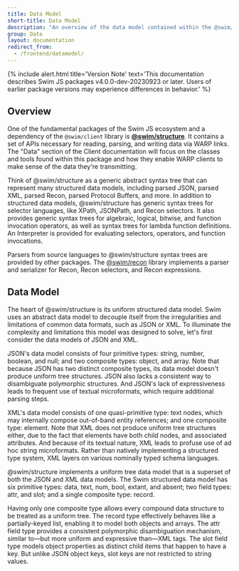 ```yaml
---
title: Data Model
short-title: Data Model
description: "An overview of the data model contained within the @swim/structure library and why it is used for representing WARP messages."
group: Data
layout: documentation
redirect_from:
  - /frontend/datamodel/
---
```


{% include alert.html title='Version Note' text='This documentation describes Swim JS packages v4.0.0-dev-20230923 or later. Users of earlier package versions may experience differences in behavior.' %}

## Overview

One of the fundamental packages of the Swim JS ecosystem and a dependency of the `@swim/client` library is [**@swim/structure**](https://www.npmjs.com/package/@swim/structure). It contains a set of APIs necessary for reading, parsing, and writing data via WARP links. The "Data" section of the Client documentation will focus on the classes and tools found within this package and how they enable WARP clients to make sense of the data they're transmitting.

Think of @swim/structure as a generic abstract syntax tree that can represent many structured data models, including parsed JSON, parsed XML, parsed Recon, parsed Protocol Buffers, and more. In addition to structured data models, @swim/structure has generic syntax trees for selector languages, like XPath, JSONPath, and Recon selectors. It also provides generic syntax trees for algebraic, logical, bitwise, and function invocation operators, as well as syntax trees for lambda function definitions. An Interpreter is provided for evaluating selectors, operators, and function invocations.

Parsers from source languages to @swim/structure syntax trees are provided by other packages. The [@swim/recon](https://www.npmjs.com/package/@swim/recon) library implements a parser and serializer for Recon, Recon selectors, and Recon expressions.

## Data Model
The heart of @swim/structure is its uniform structured data model. Swim uses an abstract data model to decouple itself from the irregularities and limitations of common data formats, such as JSON or XML. To illuminate the complexity and limitations this model was designed to solve, let's first consider the data models of JSON and XML.

JSON's data model consists of four primitive types: string, number, boolean, and null; and two composite types: object, and array. Note that because JSON has two distinct composite types, its data model doesn't produce uniform tree structures. JSON also lacks a consistent way to disambiguate polymorphic structures. And JSON's lack of expressiveness leads to frequent use of textual microformats, which require additional parsing steps.

XML's data model consists of one quasi-primitive type: text nodes, which may internally compose out-of-band entity references; and one composite type: element. Note that XML does not produce uniform tree structures either, due to the fact that elements have both child nodes, and associated attributes. And because of its textual nature, XML leads to profuse use of ad hoc string microformats. Rather than natively implementing a structured type system, XML layers on various nominally typed schema languages.

@swim/structure implements a uniform tree data model that is a superset of both the JSON and XML data models. The Swim structured data model has six primitive types: data, text, num, bool, extant, and absent; two field types: attr, and slot; and a single composite type: record.

Having only one composite type allows every compound data structure to be treated as a uniform tree. The record type effectively behaves like a partially-keyed list, enabling it to model both objects and arrays. The attr field type provides a consistent polymorphic disambiguation mechanism, similar to—but more uniform and expressive than—XML tags. The slot field type models object properties as distinct child items that happen to have a key. But unlike JSON object keys, slot keys are not restricted to string values.

